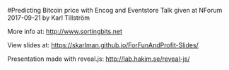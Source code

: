 #Predicting Bitcoin price with Encog and Eventstore
Talk given at NForum 2017-09-21 by Karl Tillström

More info at:
http://www.sortingbits.net

View slides at:
https://skarlman.github.io/ForFunAndProfit-Slides/

Presentation made with reveal.js:
http://lab.hakim.se/reveal-js/

